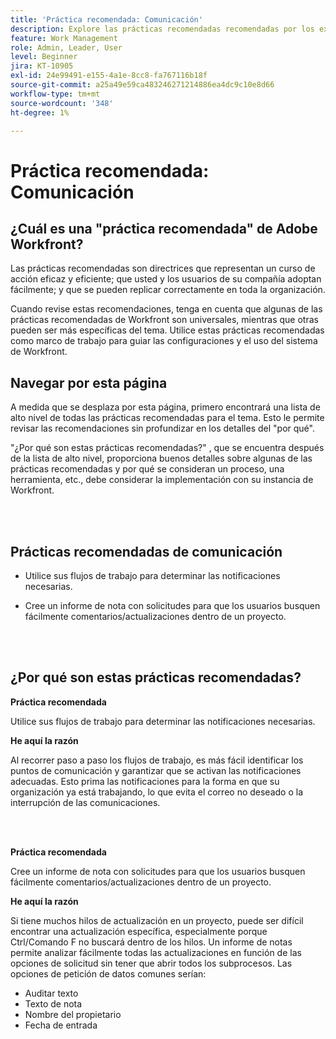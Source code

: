 ```yaml
---
title: 'Práctica recomendada: Comunicación'
description: Explore las prácticas recomendadas recomendadas por los expertos de Adobe Workfront para configurar y administrar las notificaciones de comunicación en Workfront.
feature: Work Management
role: Admin, Leader, User
level: Beginner
jira: KT-10905
exl-id: 24e99491-e155-4a1e-8cc8-fa767116b18f
source-git-commit: a25a49e59ca483246271214886ea4dc9c10e8d66
workflow-type: tm+mt
source-wordcount: '348'
ht-degree: 1%

---
```


# Práctica recomendada: Comunicación

## ¿Cuál es una &quot;práctica recomendada&quot; de Adobe Workfront?

Las prácticas recomendadas son directrices que representan un curso de acción eficaz y eficiente; que usted y los usuarios de su compañía adoptan fácilmente; y que se pueden replicar correctamente en toda la organización.

Cuando revise estas recomendaciones, tenga en cuenta que algunas de las prácticas recomendadas de Workfront son universales, mientras que otras pueden ser más específicas del tema. Utilice estas prácticas recomendadas como marco de trabajo para guiar las configuraciones y el uso del sistema de Workfront.

## Navegar por esta página

A medida que se desplaza por esta página, primero encontrará una lista de alto nivel de todas las prácticas recomendadas para el tema. Esto le permite revisar las recomendaciones sin profundizar en los detalles del &quot;por qué&quot;.

&quot;¿Por qué son estas prácticas recomendadas?&quot; , que se encuentra después de la lista de alto nivel, proporciona buenos detalles sobre algunas de las prácticas recomendadas y por qué se consideran un proceso, una herramienta, etc., debe considerar la implementación con su instancia de Workfront.

</br>
</br>

## Prácticas recomendadas de comunicación

* Utilice sus flujos de trabajo para determinar las notificaciones necesarias.

* Cree un informe de nota con solicitudes para que los usuarios busquen fácilmente comentarios/actualizaciones dentro de un proyecto.

</br>
</br>

## ¿Por qué son estas prácticas recomendadas?

**Práctica recomendada**

Utilice sus flujos de trabajo para determinar las notificaciones necesarias.

**He aquí la razón**

Al recorrer paso a paso los flujos de trabajo, es más fácil identificar los puntos de comunicación y garantizar que se activan las notificaciones adecuadas. Esto prima las notificaciones para la forma en que su organización ya está trabajando, lo que evita el correo no deseado o la interrupción de las comunicaciones.

</br>
</br>


**Práctica recomendada**

Cree un informe de nota con solicitudes para que los usuarios busquen fácilmente comentarios/actualizaciones dentro de un proyecto.



**He aquí la razón**

Si tiene muchos hilos de actualización en un proyecto, puede ser difícil encontrar una actualización específica, especialmente porque Ctrl/Comando F no buscará dentro de los hilos. Un informe de notas permite analizar fácilmente todas las actualizaciones en función de las opciones de solicitud sin tener que abrir todos los subprocesos. Las opciones de petición de datos comunes serían:

* Auditar texto
* Texto de nota
* Nombre del propietario
* Fecha de entrada
